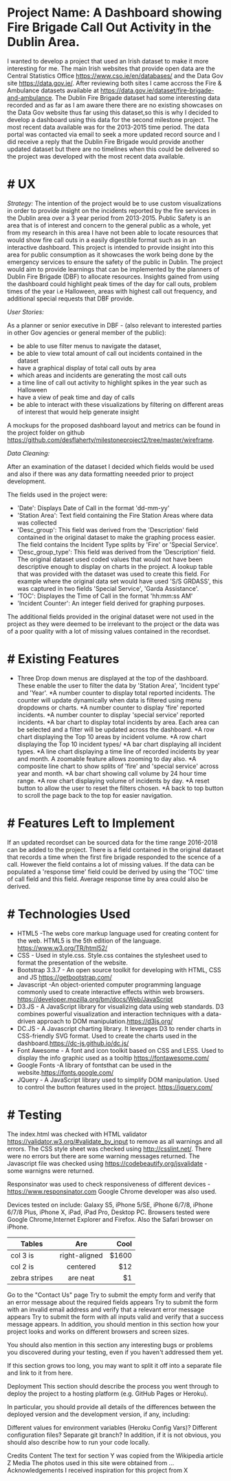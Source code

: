 
# Project Name: A Dashboard showing Fire Brigade Call Out Activity in the Dublin Area.


I wanted to develop a project that used an Irish dataset to make it more interesting
for me. The main Irish websites that provide open data are the Central Statistics Office https://www.cso.ie/en/databases/
and the Data Gov site https://data.gov.ie/. After reviewing both sites I came accross the Fire & Ambulance datasets available at
https://data.gov.ie/dataset/fire-brigade-and-ambulance. The Dublin Fire Brigade dataset had some interesting data recorded and
as far as I am aware there there are no existing showcases on the Data Gov website thus far using this dataset,so this is why I
decided to develop a dashboard using this data for the second milestone project. The most recent data available was for the 2013-2015
time period. The data portal was contacted via email to seek a more updated record source and I did receive a reply that the Dublin Fire
Brigade would provide another updated dataset but there are no timelines when this could be delivered so the project was developed with
the most recent data available.


# # UX
*Strategy:* 
The intention of the project would be to use custom visualizations in order to provide insight on the incidents reported by
the fire services in the Dublin area over a 3 year period from 2013-2015. Public Safety is an area that is of interest and
concern to the general public as a whole, yet from my research in this area I have not been able to locate resources
that would show fire call outs in a easily digestible format such as in an interactive dashboard.
This project is intended to provide insight into this area for public consumption as it showcases the work being done by the
emergency services to ensure the safety of the public in Dublin.
The project would aim to provide learnings that can be implemented by the planners of Dublin Fire Brigade (DBF) to allocate resources.
Insights gained from using the dashboard could highlight peak times of the day for call outs,
problem times of the year i.e Halloween, areas with highest call out frequency, and additional special requests
that DBF provide. 

*User Stories:*

As a planner or senior executive in DBF - (also relevant to interested parties in other Gov agencies or general member of the public): 
* be able to use filter menus to navigate the dataset,
* be able to view total amount of call out incidents contained in the dataset
* have a graphical display of total call outs by area
* which areas and incidents are generating the most call outs
* a time line of call out activity to highlight spikes in the year such as Halloween
* have a view of peak time and day of calls
* be able to interact with these visualizations by filtering on different areas of interest that would help generate insight

A mockups for the proposed dashboard layout and metrics can be found in the project folder on github
https://github.com/desflaherty/milestoneproject2/tree/master/wireframe.

*Data Cleaning:*

After an examination of the dataset I decided which fields would be used and also if there was any data formatting neeeded prior to project
development.

The fields used in the project were:
* 'Date': Displays Date of Call in the format 'dd-mm-yy'
* 'Station Area': Text field containing the Fire Station Areas where data was collected
* 'Desc_group': This field was derived from the 'Description' field contained in the original dataset to make the graphing process easier.
The field contains the Incident Type splits by 'Fire' or 'Special Service'.
* 'Desc_group_type': This field was derived from the 'Description' field. The original dataset used coded values that would not have been
descriptive enough to display on charts in the project. A lookup table that was provided with the dataset was used to create this field.
For example where the original data set would have used 'S/S GRDASS', this was captured in two fields 'Special Service', 'Garda Assistance'.
* 'TOC': Displayes the Time of Call in the format 'hh:mm:ss AM'
* 'Incident Counter': An integer field derived for graphing purposes.

The additional fields provided in the original dataset were not used in the project as they were deemed to be irrelevant
to the project or the data was of a poor quality with a lot of missing values contained in the recordset.


# # Existing Features
* Three Drop down menus are displayed at the top of the dashboard. These enable the user to filter the data by 'Station Area',
'Incident type' and 'Year'.
*A number counter to display total reported incidents. The counter will update dynamically when data is filtered using menu dropdowns or charts.
*A number counter to display 'fire' reported incidents.
*A number counter to display 'special service' reported incidents.
*A bar chart to display total incidents by area. Each area can be selected and a filter will be updated across the dashboard.
*A row chart displaying the Top 10 areas by incident volume.
*A row chart displaying the Top 10 incident types/
*A bar chart displaying all incident types.
*A line chart displaying a time line of recorded incidents by year and month. A zoomable feature allows zooming to day also.
*A composite line chart to show splits of 'fire' and 'special service' across year and month.
*A bar chart showing call volume by 24 hour time range.
*A row chart displaying volume of incidents by day.
*A reset button to allow the user to reset the filters chosen.
*A back to top button to scroll the page back to the top for easier navigation.

# # Features Left to Implement
If an updated recordset can be sourced data for the time range 2016-2018 can be added to the project.
There is a field contained in the original dataset that records a time when the first fire brigade responded to the scence of a call.
However the field contains a lot of missing values. If the data can be populated a 'response time' field could be derived by using the 
'TOC' time of call field and this field. Average response time by area could also be derived.

# # Technologies Used

* HTML5 -The webs core markup language used for creating content for the web. HTML5 is the 5th edition of the language. https://www.w3.org/TR/html52/
* CSS  - Used in style.css. Style.css containes the stylesheet used to format the presentation of the website. 
* Bootstrap 3.3.7  - An open source toolkit for developing with HTML, CSS and JS https://getbootstrap.com/
* Javascript -An object-oriented computer programming language commonly used to create interactive effects within web browsers. https://developer.mozilla.org/bm/docs/Web/JavaScript
* D3.JS - A JavaScript library for visualizing data using web standards. D3 combines powerful visualization and interaction techniques with a data-driven approach to DOM manipulation.https://d3js.org/
* DC.JS - A Javascript charting library. It leverages D3 to render charts in CSS-friendly SVG format. Used to create the charts used in the dashboard.https://dc-js.github.io/dc.js/
* Font Awesome - A font and icon toolkit based on CSS and LESS. Used to display the info graphic used as a tooltip https://fontawesome.com/
* Google Fonts -A library of fontsthat can be used in the website.https://fonts.google.com/
* JQuery - A JavaScript library used to simplify DOM manipulation. Used to control the button features used in the project. https://jquery.com/



# #  Testing

The index.html was checked with HTML validator https://validator.w3.org/#validate_by_input to remove 
as all warnings and  all errors.
The CSS style sheet was checked using http://csslint.net/. There were no errors but there are some warning messages returned.
The Javascript file was checked using https://codebeautify.org/jsvalidate - some warnigns were returned.

Responsinator was used to check responsiveness of different devices - https://www.responsinator.com 
Google Chrome developer was also used.

Devices tested on include: Galaxy S5, iPhone 5/SE, iPhone 6/7/8, iPhone 6/7/8 Plus, iPhone X, iPad, iPad Pro, Desktop PC. 
Browsers tested were Google Chrome,Internet Explorer and Firefox. Also the Safari browser on iPhone.



| Tables        | Are           | Cool  |
| ------------- |:-------------:| -----:|
| col 3 is      | right-aligned | $1600 |
| col 2 is      | centered      |   $12 |
| zebra stripes | are neat      |    $1 |


Go to the "Contact Us" page
Try to submit the empty form and verify that an error message about the required fields appears
Try to submit the form with an invalid email address and verify that a relevant error message appears
Try to submit the form with all inputs valid and verify that a success message appears.
In addition, you should mention in this section how your project looks and works on different browsers and screen sizes.

You should also mention in this section any interesting bugs or problems you discovered during your testing, even if you haven't addressed them yet.

If this section grows too long, you may want to split it off into a separate file and link to it from here.

Deployment
This section should describe the process you went through to deploy the project to a hosting platform (e.g. GitHub Pages or Heroku).

In particular, you should provide all details of the differences between the deployed version and the development version, if any, including:

Different values for environment variables (Heroku Config Vars)?
Different configuration files?
Separate git branch?
In addition, if it is not obvious, you should also describe how to run your code locally.

Credits
Content
The text for section Y was copied from the Wikipedia article Z
Media
The photos used in this site were obtained from ...
Acknowledgements
I received inspiration for this project from X